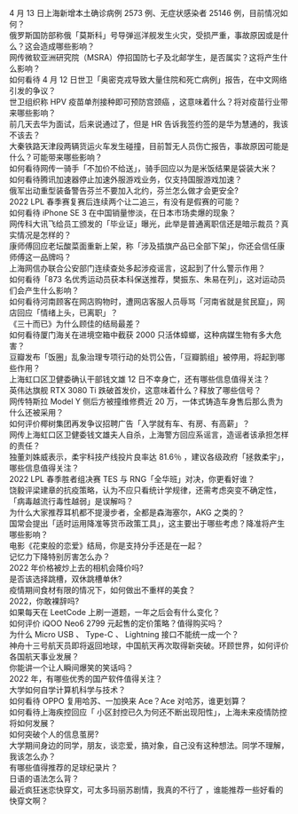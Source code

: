 4 月 13 日上海新增本土确诊病例 2573 例、无症状感染者 25146 例，目前情况如何？  
俄罗斯国防部称俄「莫斯科」号导弹巡洋舰发生火灾，受损严重，事故原因或是什么？这会造成哪些影响？  
网传微软亚洲研究院（MSRA）停招国防七子及北邮学生，是否属实？这将产生什么影响？  
如何看待 4 月 12 日世卫「奥密克戎导致大量住院和死亡病例」报告，在中文网络引发的争议？  
世卫组织称 HPV 疫苗单剂接种即可预防宫颈癌 ，这意味着什么？将对疫苗行业带来哪些影响？  
前几天去华为面试，后来说通过了，但是 HR 告诉我签约签的是华为慧通的，我该不该去？  
大秦铁路天津段两辆货运火车发生碰撞，目前暂无人员伤亡报告，事故原因可能是什么？可能带来哪些影响？  
如何看待网传一骑手「不加价不给送」，骑手回应以为是米饭结果是袋装大米？  
如何看待腾讯加速器停止加速外服游戏业务，仅支持国服游戏加速？  
俄军出动重型装备警告芬兰不要加入北约，芬兰怎么做才会更安全?  
2022 LPL 春季赛复赛后连续两个让二追三，有没有是假赛的可能？  
如何看待 iPhone SE 3 在中国销量惨淡，在日本市场卖爆的现象？  
网传科大讯飞给员工颁发的「毕业证」曝光，此举是普通离职信还是暗示裁员？真实情况是怎样的？  
康师傅回应老坛酸菜面重新上架，称「涉及插旗产品已全部下架」，你还会信任康师傅这一品牌吗？  
上海网信办联合公安部门连续查处多起涉疫谣言，这起到了什么警示作用？  
如何看待「873 名优秀运动员获本科保送推荐，樊振东、朱易在列」，这对运动员们会产生什么影响？  
如何看待河南顾客在网店购物时，遭网店客服人员辱骂「河南省就是贫民窟」，网店回应「情绪上头，已离职」？  
《三十而已》为什么顾佳的结局最差？  
如何看待厦门海关在进境空箱中截获 2000 只活体蟑螂，这种病媒生物有多大危害？  
豆瓣发布「饭圈」乱象治理专项行动的处罚公告，「豆瓣鹅组」被停用，将起到哪些作用？  
上海虹口区卫健委确认干部钱文雄 12 日不幸身亡，还有哪些信息值得关注？  
英伟达旗舰 RTX 3080 Ti 跌破首发价，这意味着什么？释放了哪些信号？  
网传特斯拉 Model Y 侧后方被撞维修费近 20 万，一体式铸造车身售后那么贵为什么还被采用？  
如何评价椰树集团再发争议招聘广告「入学就有车、有房、有高薪」？  
网传上海虹口区卫健委钱文雄夫人自杀，上海警方回应系谣言，造谣者该承担怎样的责任？  
独董刘姝威表示，柔宇科技产线投片良率达 81.6％ ，建议各级政府「拯救柔宇」，哪些信息值得关注？  
2022 LPL 春季胜者组决赛 TES 与 RNG「全华班」对决，你更看好谁？  
饶毅评梁建章的抗疫策略，认为不应只看统计学规律，还需考虑突变不确定性，「病毒越流行毒性越弱」是误解吗？  
为什么大家推荐耳机都不提漫步者，全都是森海塞尔，AKG 之类的？  
国常会提出「适时运用降准等货币政策工具」，这主要出于哪些考虑？降准将产生哪些影响？  
电影《花束般的恋爱》结局，你是支持分手还是在一起？  
记忆力下降特别厉害怎么办？  
2022 年价格被炒上去的相机会降价吗?  
是否该选择跳槽，双休跳槽单休?  
疫情期间食材有限的情况下，如何做出不重样的美食？  
2022，你敢裸辞吗?  
如果每天在 LeetCode 上刷一道题，一年之后会有什么变化？  
如何评价 iQOO Neo6 2799 元起售的定价策略？值得购买吗？  
为什么 Micro USB 、 Type-C 、 Lightning 接口不能统一成一个？  
神舟十三号航天员即将返回地球，中国航天再次取得新突破。环顾世界，如何评价各国航天事业发展？  
你能讲一个让人瞬间爆笑的笑话吗？  
2022 年，有哪些优秀的国产软件值得关注？  
大学如何自学计算机科学与技术？  
如何看待 OPPO 复用哈苏、一加换来 Ace？Ace 对哈苏，谁更划算？  
如何看待上海疾控回应「 小区封控已久为何还不断出现阳性」，上海未来疫情防控将如何发展？  
如何突破个人的信息茧房?  
大学期间身边的同学，朋友，谈恋爱，搞对象，自己没有这种想法。同学不理解，我该怎么办？  
有哪些值得推荐的足球纪录片？  
日语的语法怎么背？  
最近疯狂迷恋快穿文，可太多玛丽苏剧情，我真的不行了 ，谁能推荐一些好看的快穿文啊？  
